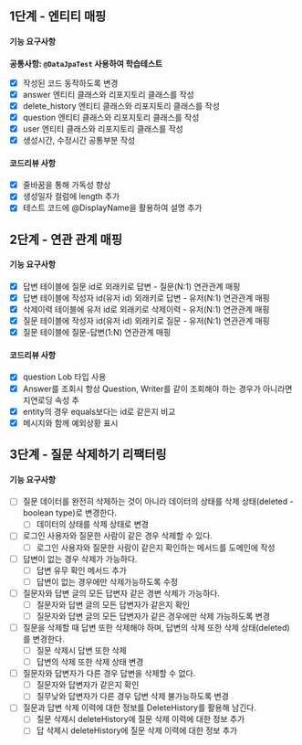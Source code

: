 ## 1단계 - 엔티티 매핑
#### 기능 요구사항
**공통사항: `@DataJpaTest` 사용하여 학습테스트**
- [X] 작성된 코드 동작하도록 변경
- [X] answer 엔티티 클래스와 리포지토리 클래스를 작성
- [X] delete_history 엔티티 클래스와 리포지토리 클래스를 작성
- [X] question 엔티티 클래스와 리포지토리 클래스를 작성
- [X] user 엔티티 클래스와 리포지토리 클래스를 작성
- [X] 생성시간, 수정시간 공통부분 작성

#### 코드리뷰 사항
- [X] 줄바꿈을 통해 가독성 향상
- [X] 생성일자 컬럼에 length 추가
- [X] 테스트 코드에 @DisplayName을 활용하여 설명 추가

## 2단계 - 연관 관계 매핑
#### 기능 요구사항
- [X] 답변 테이블에 질문 id로 외래키로 답변 - 질문(N:1) 연관관계 매핑
- [X] 답변 테이블에 작성자 id(유저 id) 외래키로 답변 - 유저(N:1) 연관관계 매핑
- [X] 삭제이력 테이블에 유저 id로 외래키로 삭제이력 - 유저(N:1) 연관관계 매핑
- [X] 질문 테이블에 작성자 id(유저 id) 외래키로 질문 - 유저(N:1) 연관관계 매핑
- [X] 질문 테이블에 질문-답변(1:N) 연관관계 매핑

#### 코드리뷰 사항
- [X] question Lob 타입 사용
- [X] Answer를 조회시 항상 Question, Writer를 같이 조회해야 하는 경우가 아니라면 지연로딩 속성 추
- [X] entity의 경우 equals보다는 id로 같은지 비교
- [X] 메시지와 함께 예외상황 표시

## 3단계 - 질문 삭제하기 리팩터링
#### 기능 요구사항
- [ ] 질문 데이터를 완전히 삭제하는 것이 아니라 데이터의 상태를 삭제 상태(deleted - boolean type)로 변경한다.
    - [ ] 데이터의 상태를 삭제 상태로 변경
- [ ] 로그인 사용자와 질문한 사람이 같은 경우 삭제할 수 있다.
    - [ ] 로그인 사용자와 질문한 사람이 같은지 확인하는 메서드를 도메인에 작성
- [ ] 답변이 없는 경우 삭제가 가능하다.
    - [ ] 답변 유무 확인 메서드 추가
    - [ ] 답변이 없는 경우에만 삭제가능하도록 수정
- [ ] 질문자와 답변 글의 모든 답변자 같은 경변 삭제가 가능하다.
    - [ ] 질문자와 답변 글의 모든 답변자가 같은지 확인
    - [ ] 질문자와 답변 글의 모든 답변자가 같은 경우에만 삭제 가능하도록 변경
- [ ] 질문을 삭제할 때 답변 또한 삭제해야 하며, 답변의 삭제 또한 삭제 상태(deleted)를 변경한다.
    - [ ] 질문 삭제시 답변 또한 삭제
    - [ ] 답변의 삭제 또한 삭제 상태 변경
- [ ] 질문자와 답변자가 다른 경우 답변을 삭제할 수 없다.
    - [ ] 질문자와 답변자가 같은지 확인
    - [ ] 질무낮와 답변자가 다른 경우 답변 삭제 불가능하도록 변경
- [ ] 질문과 답변 삭제 이력에 대한 정보를 DeleteHistory를 활용해 남긴다.
    - [ ] 질문 삭제시 deleteHistory에 질문 삭제 이력에 대한 정보 추가
    - [ ] 답 삭제시 deleteHistory에 질문 삭제 이력에 대한 정보 추가
